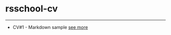 # rsschool-cv
************
* CV#1 - Markdown sample [see more](https://solidados.github.io/rsschool-cv/cv)
